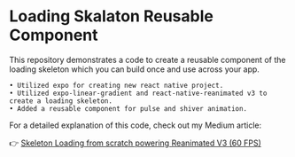 # Loading Skalaton Reusable Component

This repository demonstrates a code to create a reusable component of the loading skeleton which you can build once and use across your app. 

	• Utilized expo for creating new react native project.
	• Utilized expo-linear-gradient and react-native-reanimated v3 to create a loading skeleton.
	• Added a reusable component for pulse and shiver animation.

For a detailed explanation of this code, check out my Medium article:

👉 [Skeleton Loading from scratch powering Reanimated V3 (60 FPS)](https://medium.com/@varunkukade999/skeleton-loading-from-scratch-powering-reanimated-v3-60-fps-43e4c518f87d)

